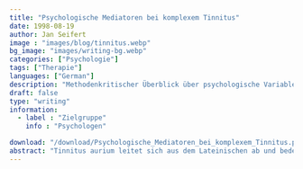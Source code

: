 ```yaml
---
title: "Psychologische Mediatoren bei komplexem Tinnitus"
date: 1998-08-19
author: Jan Seifert
image : "images/blog/tinnitus.webp"
bg_image: "images/writing-bg.webp"
categories: ["Psychologie"]
tags: ["Therapie"]
languages: ["German"]
description: "Methodenkritischer Überblick über psychologische Variablen beim Tinnitus."
draft: false
type: "writing"
information:
  - label : "Zielgruppe"
    info : "Psychologen"

download: "/download/Psychologische_Mediatoren_bei_komplexem_Tinnitus.pdf" # or the medium friend link without the prefix "https://medium.com/@jan.seifert"
abstract: "Tinnitus aurium leitet sich aus dem Lateinischen ab und bedeutet Läuten in den Ohren. Tinnitus ist zum größten Teil ein rein subjektives Phänomen, das von den Betroffenen als Klingen, Rauschen, Zischen, Pfeifen, Surren, Sausen und Brummen beschrieben wird. Nach Schätzungen aus dem angelsächsischen Raum leiden etwa 20% der Bevölkerung von Industrieländern an Tinnitus."
---
```


